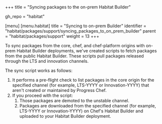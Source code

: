 +++
title = "Syncing packages to the on-prem Habitat Builder"

gh_repo = "habitat"

[menu]
  [menu.habitat]
    title = "Syncing to on-prem Builder"
    identifier = "habitat/packages/support/syncing_packages_to_on_prem_builder"
    parent = "habitat/packages/support"
    weight = 13
+++

To sync packages from the core, chef, and chef-platform origins with on-prem Habitat Builder deployments, we've created scripts to fetch packages from the public Habitat Builder. These scripts pull packages released through the LTS and innovation channels.

The sync script works as follows:

1. It performs a pre-flight check to list packages in the core origin for the specified channel (for example, LTS-YYYY or Innovation-YYYY) that aren't created or maintained by Progress Chef.
1. If you proceed with the script:
   1. Those packages are demoted to the unstable channel.
   1. Packages are downloaded from the specified channel (for example, LTS-YYYY or Innovation-YYYY) on Chef's Habitat Builder and uploaded to your Habitat Builder deployment.

